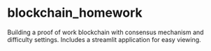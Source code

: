 # blockchain_homework
Building a proof of work blockchain with consensus mechanism and difficulty settings. Includes a streamlit application for easy viewing.
